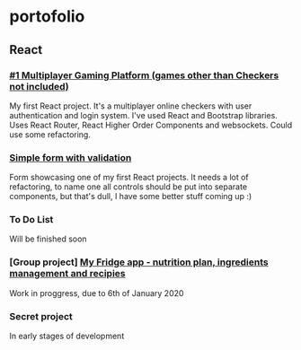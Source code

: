 # portofolio

## React
### [#1 Multiplayer Gaming Platform (games other than Checkers not included)](https://github.com/TomaszLakota/multiplayer-gaming-platform)
My first React project. It's a multiplayer online checkers with user authentication and login system. 
I've used React and Bootstrap libraries. Uses React Router, React Higher Order Components and websockets.
Could use some refactoring. 

### [Simple form with validation](https://github.com/TomaszLakota/react-form)
Form showcasing one of my first React projects. It needs a lot of refactoring, to name one all controls should be put into separate components, but that's dull, I have some better stuff coming up :)

### To Do List
Will be finished soon

### [Group project] [My Fridge app - nutrition plan, ingredients management and recipies](https://github.com/jatanski/myFridge)
Work in proggress, due to 6th of January 2020

### Secret project 
In early stages of development
